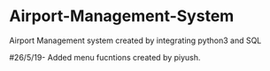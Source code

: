 # Airport-Management-System
Airport Management system created by integrating python3 and SQL

#26/5/19- Added menu fucntions created by piyush.
